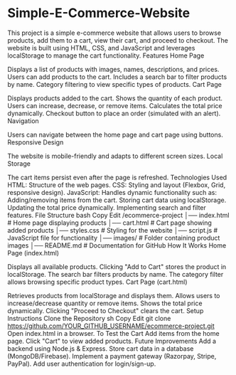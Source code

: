 # Simple-E-Commerce-Website
This project is a simple e-commerce website that allows users to browse products, add them to a cart, view their cart, and proceed to checkout. The website is built using HTML, CSS, and JavaScript and leverages localStorage to manage the cart functionality.
Features
Home Page

Displays a list of products with images, names, descriptions, and prices.
Users can add products to the cart.
Includes a search bar to filter products by name.
Category filtering to view specific types of products.
Cart Page

Displays products added to the cart.
Shows the quantity of each product.
Users can increase, decrease, or remove items.
Calculates the total price dynamically.
Checkout button to place an order (simulated with an alert).
Navigation

Users can navigate between the home page and cart page using buttons.
Responsive Design

The website is mobile-friendly and adapts to different screen sizes.
Local Storage

The cart items persist even after the page is refreshed.
Technologies Used
HTML: Structure of the web pages.
CSS: Styling and layout (Flexbox, Grid, responsive design).
JavaScript: Handles dynamic functionality such as:
Adding/removing items from the cart.
Storing cart data using localStorage.
Updating the total price dynamically.
Implementing search and filter features.
File Structure
bash
Copy
Edit
/ecommerce-project
│── index.html         # Home page displaying products
│── cart.html          # Cart page showing added products
│── styles.css         # Styling for the website
│── script.js          # JavaScript file for functionality
│── images/            # Folder containing product images
│── README.md          # Documentation for GitHub
How It Works
Home Page (index.html)

Displays all available products.
Clicking "Add to Cart" stores the product in localStorage.
The search bar filters products by name.
The category filter allows browsing specific product types.
Cart Page (cart.html)

Retrieves products from localStorage and displays them.
Allows users to increase/decrease quantity or remove items.
Shows the total price dynamically.
Clicking "Proceed to Checkout" clears the cart.
Setup Instructions
Clone the Repository
sh
Copy
Edit
git clone https://github.com/YOUR_GITHUB_USERNAME/ecommerce-project.git
Open index.html in a browser.
To Test the Cart
Add items from the home page.
Click "Cart" to view added products.
Future Improvements
Add a backend using Node.js & Express.
Store cart data in a database (MongoDB/Firebase).
Implement a payment gateway (Razorpay, Stripe, PayPal).
Add user authentication for login/sign-up.
